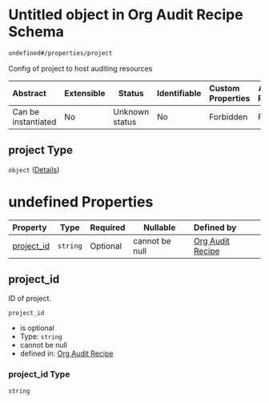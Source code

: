 # Untitled object in Org Audit Recipe Schema

```txt
undefined#/properties/project
```

Config of project to host auditing resources


| Abstract            | Extensible | Status         | Identifiable | Custom Properties | Additional Properties | Access Restrictions | Defined In                                                                                                  |
| :------------------ | ---------- | -------------- | ------------ | :---------------- | --------------------- | ------------------- | ----------------------------------------------------------------------------------------------------------- |
| Can be instantiated | No         | Unknown status | No           | Forbidden         | Forbidden             | none                | [audit.schema.json\*](../../../../../../../../../../tmp/182028425/audit.schema.json "open original schema") |

## project Type

`object` ([Details](audit-properties-project.md))

# undefined Properties

| Property                  | Type     | Required | Nullable       | Defined by                                                                                                                  |
| :------------------------ | -------- | -------- | -------------- | :-------------------------------------------------------------------------------------------------------------------------- |
| [project_id](#project_id) | `string` | Optional | cannot be null | [Org Audit Recipe](audit-properties-project-properties-project_id.md "undefined#/properties/project/properties/project_id") |

## project_id

ID of project.


`project_id`

-   is optional
-   Type: `string`
-   cannot be null
-   defined in: [Org Audit Recipe](audit-properties-project-properties-project_id.md "undefined#/properties/project/properties/project_id")

### project_id Type

`string`
